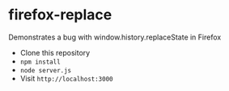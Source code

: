 # firefox-replace
Demonstrates a bug with window.history.replaceState in Firefox

* Clone this repository
* `npm install`
* `node server.js`
* Visit `http://localhost:3000`
